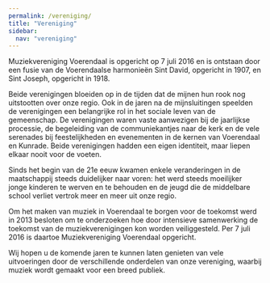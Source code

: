 ```yaml
---
permalink: /vereniging/
title: "Vereniging"
sidebar:
  nav: "vereniging"
---
```


Muziekvereniging Voerendaal is opgericht op 7 juli 2016 en is ontstaan door een fusie van de Voerendaalse harmonieën Sint David, opgericht in 1907, en Sint Joseph, opgericht in 1918.

Beide verenigingen bloeiden op in de tijden dat de mijnen hun rook nog uitstootten over onze regio.
Ook in de jaren na de mijnsluitingen speelden de verenigingen een belangrijke rol in het sociale leven van de gemeenschap.
De verenigingen waren vaste aanwezigen bij de jaarlijkse processie, de begeleiding van de communiekantjes naar de kerk en de vele serenades bij feestelijkheden en evenementen in de kernen van Voerendaal en Kunrade. Beide verenigingen hadden een eigen identiteit, maar liepen elkaar nooit voor de voeten.

Sinds het begin van de 21e eeuw kwamen enkele veranderingen in de maatschappij steeds duidelijker naar voren: het werd steeds moeilijker jonge kinderen te werven en te behouden en de jeugd die de middelbare school verliet vertrok meer en meer uit onze regio.

Om het maken van muziek in Voerendaal te borgen voor de toekomst werd in 2013 besloten om te onderzoeken hoe door intensieve samenwerking de toekomst van de muziekverenigingen kon worden veiliggesteld. Per 7 juli 2016 is daartoe Muziekvereniging Voerendaal opgericht.

Wij hopen u de komende jaren te kunnen laten genieten van vele uitvoeringen door de verschillende onderdelen van onze vereniging, waarbij muziek wordt gemaakt voor een breed publiek.